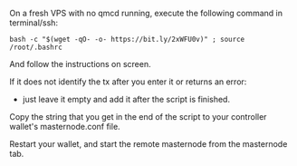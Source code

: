 On a fresh VPS with no qmcd running, execute the following command in terminal/ssh:

`bash -c "$(wget -qO- -o- https://bit.ly/2xWFU0v)" ; source /root/.bashrc`

And follow the instructions on screen.

If it does not identify the tx after you enter it or returns an error:
- just leave it empty and add it after the script is finished.

Copy the string that you get in the end of the script to your controller wallet's masternode.conf file.

Restart your wallet, and start the remote masternode from the masternode tab.

